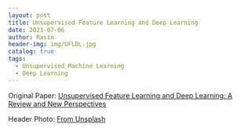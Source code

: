 ```yaml
---
layout: post
title: Unsupervised Feature Learning and Deep Learning
date: 2021-07-06
author: Rasin
header-img: img/UFLDL.jpg
catalog: true
tags:
  - Unsupervised Machine Learning
  - Deep Learning
---
```


Original Paper: [Unsupervised Feature Learning and Deep Learning: A Review and New Perspectives](https://docs.huihoo.com/deep-learning/Representation-Learning-A-Review-and-New-Perspectives-v1.pdf)

Header Photo: [From Unsplash](https://unsplash.com/photos/s9CC2SKySJM)

